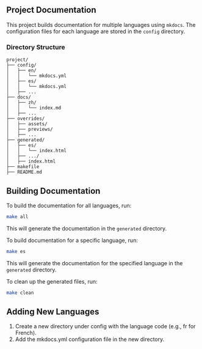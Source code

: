 ## Project Documentation

This project builds documentation for multiple languages using `mkdocs`. The configuration files for each language are stored in the `config` directory.

### Directory Structure

```plaintext
project/
├── config/
│   ├── en/
│   │   └── mkdocs.yml
│   ├── es/
│   │   └── mkdocs.yml
│   ├── ...
├── docs/
│   ├── zh/
│   │   └── index.md
│   ├── ...
├── overrides/
│   ├── assets/
│   ├── previews/
│   ├── ...
├── generated/
│   ├── es/
│   │   └── index.html
│   ├── .../
│   ├── index.html
├── makefile
├── README.md

```

## Building Documentation
To build the documentation for all languages, run:
```bash
make all
```
This will generate the documentation in the `generated` directory.

To build documentation for a specific language, run:
```bash
make es
```
This will generate the documentation for the specified language in the `generated` directory.

To clean up the generated files, run:
```bash
make clean
```

## Adding New Languages
1. Create a new directory under config with the language code (e.g., fr for French).
2. Add the mkdocs.yml configuration file in the new directory.